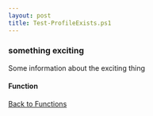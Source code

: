 ```yaml
---
layout: post
title: Test-ProfileExists.ps1
---
```


### something exciting

Some information about the exciting thing

#### Function

<script src="https://gist-it.appspot.com/github.com/BanterBoy/scripts-blog/blob/master/PowerShell/functions/Test-ProfileExists.ps1"></script>

<a href="/menu/_pages/functions.html">Back to Functions</a>
